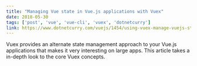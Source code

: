 ```yaml
---
title: "Managing Vue state in Vue.js applications with Vuex"
date: 2018-05-30
tags: ['post', 'vue', 'vue-cli', 'vuex', 'dotnetcurry']
link: https://www.dotnetcurry.com/vuejs/1454/using-vuex-manage-vuejs-state
---
```


Vuex provides an alternate state management approach to your Vue.js applications that makes it very interesting on large apps. This article takes a in-depth look to the core Vuex concepts.